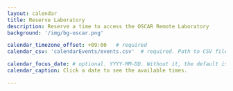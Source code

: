 ```yaml
---
layout: calendar
title: Reserve Laboratory
description: Reserve a time to access the OSCAR Remote Laboratory
background: '/img/bg-oscar.png'

calendar_timezone_offset: +09:00   # required
calendar_csv: 'calendarEvents/events.csv'  # required. Path to CSV file from base url

calendar_focus_date: # optional. YYYY-MM-DD. Without it, the default is today
calendar_caption: Click a date to see the available times.

---
```

